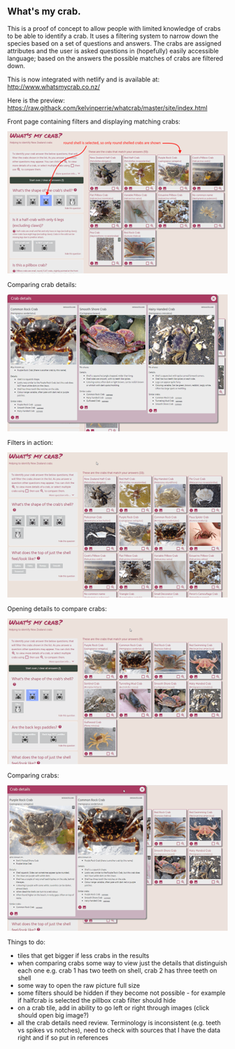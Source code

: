 ## What's my crab.

This is a proof of concept to allow people with limited knowledge of crabs to be able to identify a crab. It uses a filtering system to narrow down the species based on a set of questions and answers. The crabs are assigned attributes and the user is asked questions in (hopefully) easily accessible language; based on the answers the possible matches of crabs are filtered down.

This is now integrated with netlify and is available at:
http://www.whatsmycrab.co.nz/

Here is the preview:
https://raw.githack.com/kelvinperrie/whatcrab/master/site/index.html


Front page containing filters and displaying matching crabs:

![Example 1](examples/example04-filtering.png?raw=true "Example of front page")

Comparing crab details:

![Example 2](examples/example05-viewingdetails.png?raw=true "Example of comparing details")

Filters in action:

![Example 3](examples/example01-filters.gif?raw=true "Filters in action")


Opening details to compare crabs:

![Example 4](examples/example02-details.gif?raw=true "Opening details")


Comparing crabs:

![Example 5](examples/example03-details.gif?raw=true "Comparing crab details")

Things to do:
* tiles that get bigger if less crabs in the results
* when comparing crabs some way to view just the details that distinguish each one e.g. crab 1 has two teeth on shell, crab 2 has three teeth on shell
* some way to open the raw picture full size
* some filters should be hidden if they become not possible - for example if halfcrab is selected the pillbox crab filter should hide
* on a crab tile, add in ability to go left or right through images (click should open big image?)
* all the crab details need review. Terminology is inconsistent (e.g. teeth vs spikes vs notches), need to check with sources that I have the data right and if so put in references

